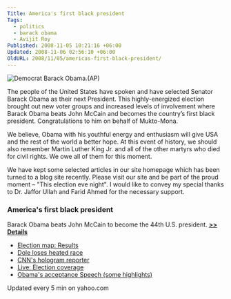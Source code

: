 ```yaml
---
Title: America's first black president
Tags:
  - politics
  - barack obama
  - Avijit Roy
Published: 2008-11-05 10:21:16 +06:00
Updated: 2008-11-06 02:56:10 +06:00
OldURL: 2008/11/05/americas-first-black-president/
---
```


![Democrat Barack Obama.(AP)](../images/2008/10-30-obama_yahoo.jpg)

The people of the United States have spoken and have selected Senator Barack Obama as their next President.  This highly-energized election brought out new voter groups and increased levels of involvement where Barack Obama beats John McCain and becomes the country’s first black president.  Congratulations to him on behalf of Mukto-Mona. 

We believe, Obama with his youthful energy and enthusiasm will give USA and the rest of the world a better hope.   At this event of history, we should also remember Martin Luther King Jr. and all of the other martyrs who died for civil rights. We owe all of them for this moment.


We have kept some selected articles in our site homepage which has been turned to a blog site recently. Please visit our site and be part of the proud moment – "This election eve night". I would like to convey my special thanks to Dr. Jaffor Ullah and  Farid Ahmed for the necessary support.

### America's first black president
Barack Obama beats John McCain to become the 44th U.S. president. [**>> Details**](https://www.yahoo.com/s/982583)

*   [Election map: Results](https://www.yahoo.com/s/978852)
*   [Dole loses heated race](https://www.yahoo.com/s/982579)
*   [CNN's hologram reporter](https://www.yahoo.com/s/982580)
*   [Live: Election coverage](https://www.yahoo.com/s/982581)
*   [Obama's acceptance Speech (some highlights)](https://news.yahoo.com/s/ynews/20081105/pl_ynews/ynews_pl137?full)

Updated every 5 min on yahoo.com